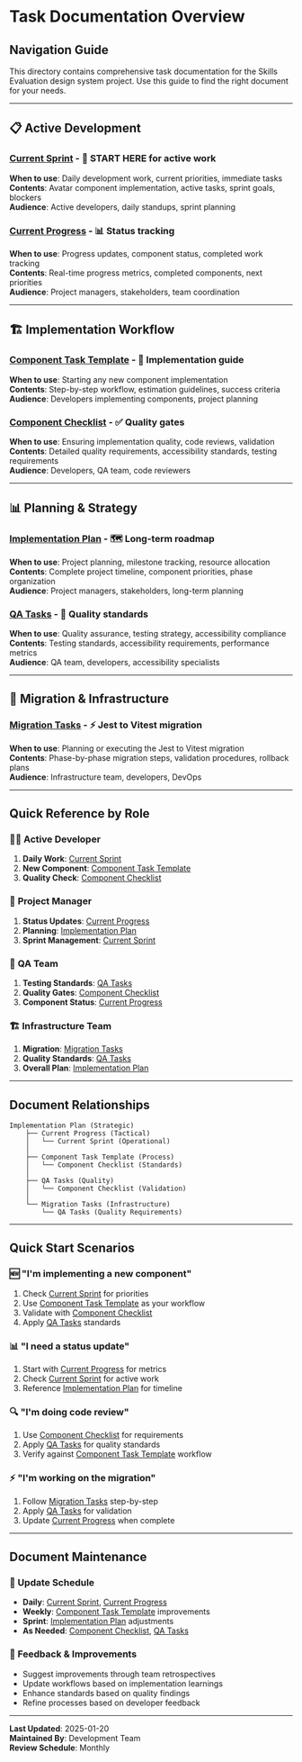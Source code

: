 # Task Documentation Overview

## Navigation Guide
This directory contains comprehensive task documentation for the Skills Evaluation design system project. Use this guide to find the right document for your needs.

---

## 📋 Active Development

### [Current Sprint](./current-sprint.md) - 🔄 START HERE for active work
**When to use**: Daily development work, current priorities, immediate tasks  
**Contents**: Avatar component implementation, active tasks, sprint goals, blockers  
**Audience**: Active developers, daily standups, sprint planning

### [Current Progress](./current-progress.md) - 📊 Status tracking
**When to use**: Progress updates, component status, completed work tracking  
**Contents**: Real-time progress metrics, completed components, next priorities  
**Audience**: Project managers, stakeholders, team coordination

---

## 🏗️ Implementation Workflow

### [Component Task Template](./component-task-template.md) - 📝 Implementation guide
**When to use**: Starting any new component implementation  
**Contents**: Step-by-step workflow, estimation guidelines, success criteria  
**Audience**: Developers implementing components, project planning

### [Component Checklist](./component-checklist.md) - ✅ Quality gates
**When to use**: Ensuring implementation quality, code reviews, validation  
**Contents**: Detailed quality requirements, accessibility standards, testing requirements  
**Audience**: Developers, QA team, code reviewers

---

## 📊 Planning & Strategy

### [Implementation Plan](./implementation-plan.md) - 🗺️ Long-term roadmap
**When to use**: Project planning, milestone tracking, resource allocation  
**Contents**: Complete project timeline, component priorities, phase organization  
**Audience**: Project managers, stakeholders, long-term planning

### [QA Tasks](./qa-tasks.md) - 🧪 Quality standards
**When to use**: Quality assurance, testing strategy, accessibility compliance  
**Contents**: Testing standards, accessibility requirements, performance metrics  
**Audience**: QA team, developers, accessibility specialists

---

## 🔄 Migration & Infrastructure

### [Migration Tasks](./migration-tasks.md) - ⚡ Jest to Vitest migration
**When to use**: Planning or executing the Jest to Vitest migration  
**Contents**: Phase-by-phase migration steps, validation procedures, rollback plans  
**Audience**: Infrastructure team, developers, DevOps

---

## Quick Reference by Role

### 👨‍💻 **Active Developer**
1. **Daily Work**: [Current Sprint](./current-sprint.md)
2. **New Component**: [Component Task Template](./component-task-template.md)
3. **Quality Check**: [Component Checklist](./component-checklist.md)

### 👥 **Project Manager**
1. **Status Updates**: [Current Progress](./current-progress.md)
2. **Planning**: [Implementation Plan](./implementation-plan.md)
3. **Sprint Management**: [Current Sprint](./current-sprint.md)

### 🧪 **QA Team**
1. **Testing Standards**: [QA Tasks](./qa-tasks.md)
2. **Quality Gates**: [Component Checklist](./component-checklist.md)
3. **Component Status**: [Current Progress](./current-progress.md)

### 🏗️ **Infrastructure Team**
1. **Migration**: [Migration Tasks](./migration-tasks.md)
2. **Quality Standards**: [QA Tasks](./qa-tasks.md)
3. **Overall Plan**: [Implementation Plan](./implementation-plan.md)

---

## Document Relationships

```
Implementation Plan (Strategic)
    ├── Current Progress (Tactical)
    │   └── Current Sprint (Operational)
    │
    ├── Component Task Template (Process)
    │   └── Component Checklist (Standards)
    │
    ├── QA Tasks (Quality)
    │   └── Component Checklist (Validation)
    │
    └── Migration Tasks (Infrastructure)
        └── QA Tasks (Quality Requirements)
```

---

## Quick Start Scenarios

### 🆕 "I'm implementing a new component"
1. Check [Current Sprint](./current-sprint.md) for priorities
2. Use [Component Task Template](./component-task-template.md) as your workflow
3. Validate with [Component Checklist](./component-checklist.md)
4. Apply [QA Tasks](./qa-tasks.md) standards

### 📊 "I need a status update"
1. Start with [Current Progress](./current-progress.md) for metrics
2. Check [Current Sprint](./current-sprint.md) for active work
3. Reference [Implementation Plan](./implementation-plan.md) for timeline

### 🔍 "I'm doing code review"
1. Use [Component Checklist](./component-checklist.md) for requirements
2. Apply [QA Tasks](./qa-tasks.md) for quality standards
3. Verify against [Component Task Template](./component-task-template.md) workflow

### ⚡ "I'm working on the migration"
1. Follow [Migration Tasks](./migration-tasks.md) step-by-step
2. Apply [QA Tasks](./qa-tasks.md) for validation
3. Update [Current Progress](./current-progress.md) when complete

---

## Document Maintenance

### 📅 Update Schedule
- **Daily**: [Current Sprint](./current-sprint.md), [Current Progress](./current-progress.md)
- **Weekly**: [Component Task Template](./component-task-template.md) improvements
- **Sprint**: [Implementation Plan](./implementation-plan.md) adjustments
- **As Needed**: [Component Checklist](./component-checklist.md), [QA Tasks](./qa-tasks.md)

### 🔄 Feedback & Improvements
- Suggest improvements through team retrospectives
- Update workflows based on implementation learnings
- Enhance standards based on quality findings
- Refine processes based on developer feedback

---

**Last Updated**: 2025-01-20  
**Maintained By**: Development Team  
**Review Schedule**: Monthly